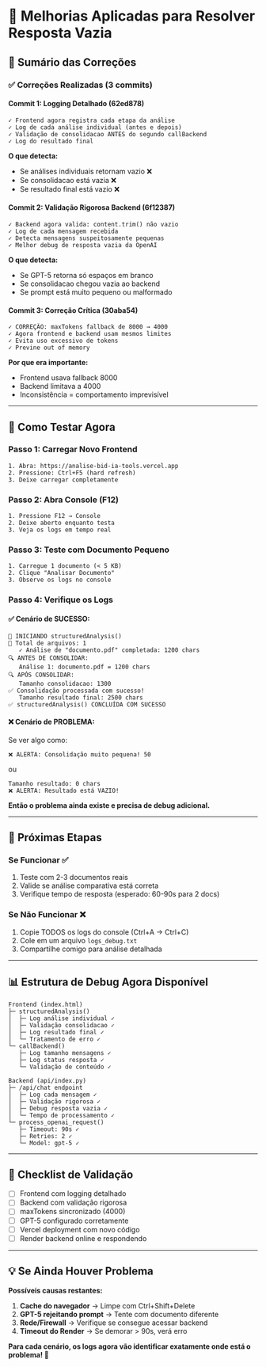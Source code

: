 # 🔧 Melhorias Aplicadas para Resolver Resposta Vazia

## 📝 Sumário das Correções

### ✅ Correções Realizadas (3 commits)

#### **Commit 1: Logging Detalhado (62ed878)**
```
✓ Frontend agora registra cada etapa da análise
✓ Log de cada análise individual (antes e depois)
✓ Validação de consolidacao ANTES do segundo callBackend
✓ Log do resultado final
```

**O que detecta:**
- Se análises individuais retornam vazio ❌
- Se consolidacao está vazia ❌
- Se resultado final está vazio ❌

#### **Commit 2: Validação Rigorosa Backend (6f12387)**
```
✓ Backend agora valida: content.trim() não vazio
✓ Log de cada mensagem recebida
✓ Detecta mensagens suspeitosamente pequenas
✓ Melhor debug de resposta vazia da OpenAI
```

**O que detecta:**
- Se GPT-5 retorna só espaços em branco
- Se consolidacao chegou vazia ao backend
- Se prompt está muito pequeno ou malformado

#### **Commit 3: Correção Crítica (30aba54)**
```
✓ CORREÇÃO: maxTokens fallback de 8000 → 4000
✓ Agora frontend e backend usam mesmos limites
✓ Evita uso excessivo de tokens
✓ Previne out of memory
```

**Por que era importante:**
- Frontend usava fallback 8000
- Backend limitava a 4000
- Inconsistência = comportamento imprevisível

---

## 🚀 Como Testar Agora

### Passo 1: Carregar Novo Frontend
```
1. Abra: https://analise-bid-ia-tools.vercel.app
2. Pressione: Ctrl+F5 (hard refresh)
3. Deixe carregar completamente
```

### Passo 2: Abra Console (F12)
```
1. Pressione F12 → Console
2. Deixe aberto enquanto testa
3. Veja os logs em tempo real
```

### Passo 3: Teste com Documento Pequeno
```
1. Carregue 1 documento (< 5 KB)
2. Clique "Analisar Documento"
3. Observe os logs no console
```

### Passo 4: Verifique os Logs

#### ✅ Cenário de SUCESSO:
```
🚀 INICIANDO structuredAnalysis()
📄 Total de arquivos: 1
   ✓ Análise de "documento.pdf" completada: 1200 chars
🔍 ANTES DE CONSOLIDAR:
   Análise 1: documento.pdf = 1200 chars
🔍 APÓS CONSOLIDAR:
   Tamanho consolidacao: 1300
✅ Consolidação processada com sucesso!
   Tamanho resultado final: 2500 chars
✅ structuredAnalysis() CONCLUÍDA COM SUCESSO
```

#### ❌ Cenário de PROBLEMA:
Se ver algo como:
```
❌ ALERTA: Consolidação muito pequena! 50
```
ou
```
Tamanho resultado: 0 chars
❌ ALERTA: Resultado está VAZIO!
```

**Então o problema ainda existe e precisa de debug adicional.**

---

## 🔬 Próximas Etapas

### Se Funcionar ✅
1. Teste com 2-3 documentos reais
2. Valide se análise comparativa está correta
3. Verifique tempo de resposta (esperado: 60-90s para 2 docs)

### Se Não Funcionar ❌
1. Copie TODOS os logs do console (Ctrl+A → Ctrl+C)
2. Cole em um arquivo `logs_debug.txt`
3. Compartilhe comigo para análise detalhada

---

## 📊 Estrutura de Debug Agora Disponível

```
Frontend (index.html)
├─ structuredAnalysis()
│  ├─ Log análise individual ✓
│  ├─ Validação consolidacao ✓
│  ├─ Log resultado final ✓
│  └─ Tratamento de erro ✓
└─ callBackend()
   ├─ Log tamanho mensagens ✓
   ├─ Log status resposta ✓
   └─ Validação de conteúdo ✓

Backend (api/index.py)
├─ /api/chat endpoint
│  ├─ Log cada mensagem ✓
│  ├─ Validação rigorosa ✓
│  ├─ Debug resposta vazia ✓
│  └─ Tempo de processamento ✓
└─ process_openai_request()
   ├─ Timeout: 90s ✓
   ├─ Retries: 2 ✓
   └─ Model: gpt-5 ✓
```

---

## 🎯 Checklist de Validação

- [ ] Frontend com logging detalhado
- [ ] Backend com validação rigorosa
- [ ] maxTokens sincronizado (4000)
- [ ] GPT-5 configurado corretamente
- [ ] Vercel deployment com novo código
- [ ] Render backend online e respondendo

---

## 💡 Se Ainda Houver Problema

**Possíveis causas restantes:**

1. **Cache do navegador** → Limpe com Ctrl+Shift+Delete
2. **GPT-5 rejeitando prompt** → Tente com documento diferente
3. **Rede/Firewall** → Verifique se consegue acessar backend
4. **Timeout do Render** → Se demorar > 90s, verá erro

**Para cada cenário, os logs agora vão identificar exatamente onde está o problema! 🎯**
